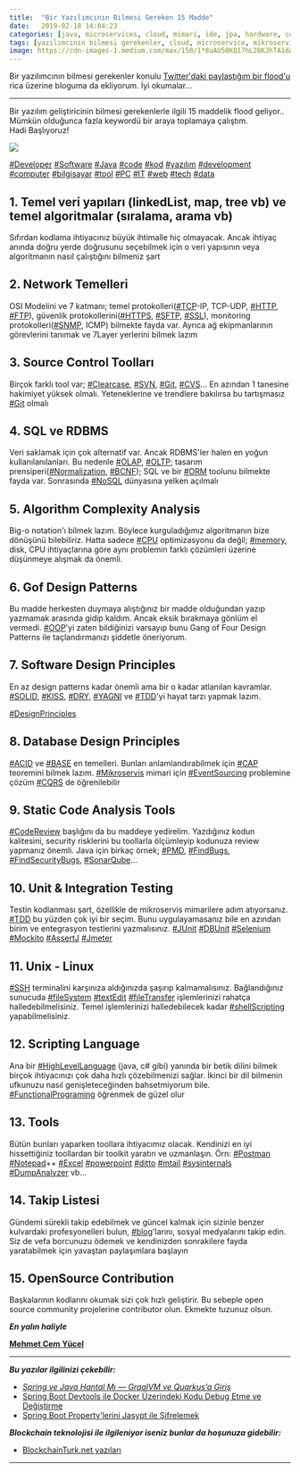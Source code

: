 ```yaml
---
title:  "Bir Yazılımcının Bilmesi Gereken 15 Madde"
date:   2019-02-18 14:04:23
categories: [java, microservices, cloud, mimari, ide, jpa, hardware, c#, tools, design patterns]
tags: [yazılımcının bilmesi gerekenler, cloud, microservice, mikroservis, nedir, türkçe, örnek, example, java, codebase, 12 faktör, maven, twelve factor, mehmet cem yücel]
image: https://cdn-images-1.medium.com/max/150/1*8uAU58KQ17hL28KJhTA1dA.jpeg
---
```


Bir yazılımcının bilmesi gerekenler konulu [Twitter'daki paylaştığım bir flood'u](https://twitter.com/mehmetcemyucel/status/1096710637458214916) rica üzerine bloguma da ekliyorum. İyi okumalar...

---

Bir yazılım geliştiricinin bilmesi gerekenlerle ilgili 15 maddelik flood geliyor.. Mümkün olduğunca fazla keywordü bir araya toplamaya çalıştım.  
Hadi Başlıyoruz!  

![](https://cdn-images-1.medium.com/max/800/1*8uAU58KQ17hL28KJhTA1dA.jpeg)
  
[#Developer](https://twitter.com/search?q=%23Developer "#Developer") [#Software](https://twitter.com/search?q=%23Software "#Software") [#Java](https://twitter.com/search?q=%23Java "#Java") [#code](https://twitter.com/search?q=%23code "#code") [#kod](https://twitter.com/search?q=%23kod "#kod") [#yazılım](https://twitter.com/search?q=%23yazılım "#yazılım") [#development](https://twitter.com/search?q=%23development "#development") [#computer](https://twitter.com/search?q=%23computer "#computer") [#bilgisayar](https://twitter.com/search?q=%23bilgisayar "#bilgisayar") [#tool](https://twitter.com/search?q=%23tool "#tool") [#PC](https://twitter.com/search?q=%23PC "#PC") [#IT](https://twitter.com/search?q=%23IT "#IT") [#web](https://twitter.com/search?q=%23web "#web") [#tech](https://twitter.com/search?q=%23tech "#tech") [#data](https://twitter.com/search?q=%23data "#data")

## 1. Temel veri yapıları (linkedList, map, tree vb) ve temel algoritmalar (sıralama, arama vb)  
  
Sıfırdan kodlama ihtiyacınız büyük ihtimalle hiç olmayacak. Ancak ihtiyaç anında doğru yerde doğrusunu seçebilmek için o veri yapısının veya algoritmanın nasıl çalıştığını bilmeniz şart

## 2. Network Temelleri  
  
OSI Modelini ve 7 katmanı; temel protokolleri([#TCP](https://twitter.com/search?q=%23TCP "#TCP")-IP, TCP-UDP, [#HTTP](https://twitter.com/search?q=%23HTTP "#HTTP"), [#FTP](https://twitter.com/search?q=%23FTP "#FTP")), güvenlik protokollerini([#HTTPS](https://twitter.com/search?q=%23HTTPS "#HTTPS"), [#SFTP](https://twitter.com/search?q=%23SFTP "#SFTP"), [#SSL](https://twitter.com/search?q=%23SSL "#SSL")), monitoring protokolleri([#SNMP](https://twitter.com/search?q=%23SNMP "#SNMP"), ICMP) bilmekte fayda var. Ayrıca ağ ekipmanlarının görevlerini tanımak ve 7Layer yerlerini bilmek lazım

## 3. Source Control Toolları  
  
Birçok farklı tool var; [#Clearcase](https://twitter.com/search?q=%23Clearcase "#Clearcase"), [#SVN](https://twitter.com/search?q=%23SVN "#SVN"), [#Git](https://twitter.com/search?q=%23Git "#Git"), [#CVS](https://twitter.com/search?q=%23CVS "#CVS")... En azından 1 tanesine hakimiyet yüksek olmalı. Yeteneklerine ve trendlere bakılırsa bu tartışmasız [#Git](https://twitter.com/search?q=%23Git "#Git") olmalı

## 4. SQL  ve RDBMS  
  
Veri saklamak için çok alternatif var. Ancak RDBMS'ler halen en yoğun kullanılanılanları. Bu nedenle [#OLAP](https://twitter.com/search?q=%23OLAP "#OLAP"), [#OLTP](https://twitter.com/search?q=%23OLTP "#OLTP"); tasarım prensiperi([#Normalization](https://twitter.com/search?q=%23Normalization "#Normalization"), [#BCNF](https://twitter.com/search?q=%23BCNF "#BCNF")); SQL ve bir [#ORM](https://twitter.com/search?q=%23ORM "#ORM") toolunu bilmekte fayda var. Sonrasında [#NoSQL](https://twitter.com/search?q=%23NoSQL "#NoSQL") dünyasına yelken açılmalı

## 5. Algorithm Complexity Analysis  
  
Big-o notation'ı bilmek lazım. Böylece kurguladığımız algoritmanın bize dönüşünü bilebiliriz. Hatta sadece [#CPU](https://twitter.com/search?q=%23CPU "#CPU") optimizasyonu da değil; [#memory](https://twitter.com/search?q=%23memory "#memory"), disk, CPU ihtiyaçlarına göre aynı problemin farklı çözümleri üzerine düşünmeye alışmak da önemli.

## 6. Gof Design Patterns  
  
Bu madde herkesten duymaya alıştığınız bir madde olduğundan yazıp yazmamak arasında gidip kaldım. Ancak eksik bırakmaya gönlüm el vermedi. [#OOP](https://twitter.com/search?q=%23OOP "#OOP")'yi zaten bildiğinizi varsayıp bunu Gang of Four Design Patterns ile taçlandırmanızı şiddetle öneriyorum.

## 7. Software Design Principles  
  
En az design patterns kadar önemli ama bir o kadar atlanılan kavramlar. [#SOLID](https://twitter.com/search?q=%23SOLID "#SOLID"), [#KISS](https://twitter.com/search?q=%23KISS "#KISS"), [#DRY](https://twitter.com/search?q=%23DRY "#DRY"), [#YAGNI](https://twitter.com/search?q=%23YAGNI "#YAGNI") ve [#TDD](https://twitter.com/search?q=%23TDD "#TDD")'yi hayat tarzı yapmak lazım.  
  
[#DesignPrinciples](https://twitter.com/search?q=%23DesignPrinciples "#DesignPrinciples")

## 8. Database Design Principles  
  
[#ACID](https://twitter.com/search?q=%23ACID "#ACID") ve [#BASE](https://twitter.com/search?q=%23BASE "#BASE") en temelleri. Bunları anlamlandırabilmek için [#CAP](https://twitter.com/search?q=%23CAP "#CAP") teoremini bilmek lazım. [#Mikroservis](https://twitter.com/search?q=%23Mikroservis "#Mikroservis") mimari için [#EventSourcing](https://twitter.com/search?q=%23EventSourcing "#EventSourcing") problemine çözüm [#CQRS](https://twitter.com/search?q=%23CQRS "#CQRS") de öğrenilebilir

## 9. Static Code Analysis Tools  
  
[#CodeReview](https://twitter.com/search?q=%23CodeReview "#CodeReview") başlığını da bu maddeye yedirelim. Yazdığınız kodun kalitesini, security risklerini bu toollarla ölçümleyip kodunuza review yapmanız önemli. Java için birkaç örnek; [#PMD](https://twitter.com/search?q=%23PMD "#PMD"), [#FindBugs](https://twitter.com/search?q=%23FindBugs "#FindBugs"), [#FindSecurityBugs](https://twitter.com/search?q=%23FindSecurityBugs "#FindSecurityBugs"), [#SonarQube](https://twitter.com/search?q=%23SonarQube "#SonarQube")...

## 10. Unit & Integration Testing  
  
Testin kodlanması şart, özellikle de mikroservis mimarilere adım atıyorsanız. [#TDD](https://twitter.com/search?q=%23TDD "#TDD") bu yüzden çok iyi bir seçim. Bunu uygulayamasanız bile en azından birim ve entegrasyon testlerini yazmalısınız. [#JUnit](https://twitter.com/search?q=%23JUnit "#JUnit") [#DBUnit](https://twitter.com/search?q=%23DBUnit "#DBUnit") [#Selenium](https://twitter.com/search?q=%23Selenium "#Selenium") [#Mockito](https://twitter.com/search?q=%23Mockito "#Mockito") [#AssertJ](https://twitter.com/search?q=%23AssertJ "#AssertJ") [#Jmeter](https://twitter.com/search?q=%23Jmeter "#Jmeter")

## 11. Unix - Linux  
  
[#SSH](https://twitter.com/search?q=%23SSH "#SSH") terminalini karşınıza aldığınızda şaşırıp kalmamalısınız. Bağlandığınız sunucuda [#fileSystem](https://twitter.com/search?q=%23fileSystem "#fileSystem") [#textEdit](https://twitter.com/search?q=%23textEdit "#textEdit") [#fileTransfer](https://twitter.com/search?q=%23fileTransfer "#fileTransfer") işlemlerinizi rahatça halledebilmelisiniz. Temel işlemlerinizi halledebilecek kadar [#shellScripting](https://twitter.com/search?q=%23shellScripting "#shellScripting") yapabilmelisiniz.

## 12. Scripting Language  
  
Ana bir [#HighLevelLanguage](https://twitter.com/search?q=%23HighLevelLanguage "#HighLevelLanguage") (java, c# gibi) yanında bir betik dilini bilmek birçok ihtiyacınızı çok daha hızlı çözebilmenizi sağlar. İkinci bir dil bilmenin ufkunuzu nasıl genişleteceğinden bahsetmiyorum bile. [#FunctionalPrograming](https://twitter.com/search?q=%23FunctionalPrograming "#FunctionalPrograming") öğrenmek de güzel olur

## 13. Tools  
  
Bütün bunları yaparken toollara ihtiyacımız olacak. Kendinizi en iyi hissettiğiniz toollardan bir toolkit yaratın ve uzmanlaşın. Örn: [#Postman](https://twitter.com/search?q=%23Postman "#Postman") [#Notepad](https://twitter.com/search?q=%23Notepad "#Notepad")++ [#Excel](https://twitter.com/search?q=%23Excel "#Excel") [#powerpoint](https://twitter.com/search?q=%23powerpoint "#powerpoint") [#ditto](https://twitter.com/search?q=%23ditto "#ditto") [#mtail](https://twitter.com/search?q=%23mtail "#mtail") [#sysinternals](https://twitter.com/search?q=%23sysinternals "#sysinternals") [#DumpAnalyzer](https://twitter.com/search?q=%23DumpAnalyzer "#DumpAnalyzer") vb...

## 14. Takip Listesi  
  
Gündemi sürekli takip edebilmek ve güncel kalmak için sizinle benzer kulvardaki profesyonelleri bulun, [#blog](https://twitter.com/search?q=%23blog "#blog")'larını, sosyal medyalarını takip edin. Siz de vefa borcunuzu ödemek ve kendinizden sonrakilere fayda yaratabilmek için yavaştan paylaşımlara başlayın

## 15. OpenSource Contribution  
  
Başkalarının kodlarını okumak sizi çok hızlı geliştirir. Bu sebeple open source community projelerine contributor olun. Ekmekte tuzunuz olsun.


***En yalın haliyle***

[**Mehmet Cem Yücel**](https://www.mehmetcemyucel.com)

---

**_Bu yazılar ilgilinizi çekebilir:_**

 - [_Spring ve Java Hantal Mı — GraalVM ve Quarkus’a Giriş_](https://www.mehmetcemyucel.com/2019/Spring-ve-Java-Hantal-Mi-GraalVM-ve-Quarkus-Inceleme/)
 - [Spring Boot Devtools ile Docker Üzerindeki Kodu Debug Etme ve Değiştirme](https://www.mehmetcemyucel.com/2019/spring-boot-devtools-ile-docker-uzerindeki-kodu-debug-etme-ve-degistirme/)
 - [Spring Boot Property’lerini Jasypt ile Şifrelemek](https://www.mehmetcemyucel.com/2019/spring-boot-propertylerini-jasypt-ile-sifrelemek/)

**_Blockchain teknolojisi ile ilgileniyor iseniz bunlar da hoşunuza gidebilir:_**

 - [BlockchainTurk.net yazıları](https://www.mehmetcemyucel.com/categories/#blockchain)

---
